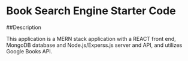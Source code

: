 # Book Search Engine Starter Code

##Description

This application is a MERN stack application with a REACT front end, MongoDB database and Node.js/Experss.js server and API, and utilizes Google Books API.

